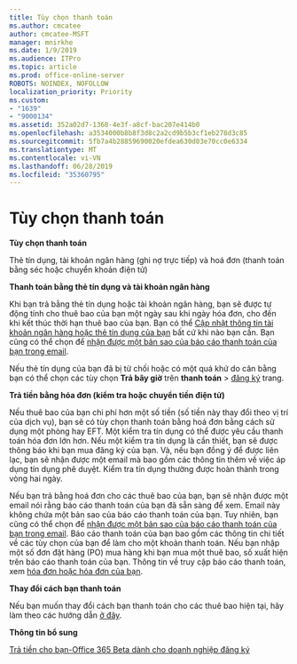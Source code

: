 ```yaml
---
title: Tùy chọn thanh toán
ms.author: cmcatee
author: cmcatee-MSFT
manager: mnirkhe
ms.date: 1/9/2019
ms.audience: ITPro
ms.topic: article
ms.prod: office-online-server
ROBOTS: NOINDEX, NOFOLLOW
localization_priority: Priority
ms.custom:
- "1639"
- "9000134"
ms.assetid: 352a02d7-1368-4e3f-a8cf-bac207e414b0
ms.openlocfilehash: a3534000b8b8f3d8c2a2cd9b5b3cf1eb278d3c85
ms.sourcegitcommit: 5fb7a4b28859690020efdea630d03e70cc0e6334
ms.translationtype: MT
ms.contentlocale: vi-VN
ms.lasthandoff: 06/28/2019
ms.locfileid: "35360795"
---
```

# <a name="payment-options"></a>Tùy chọn thanh toán

 **Tùy chọn thanh toán**
  
Thẻ tín dụng, tài khoản ngân hàng (ghi nợ trực tiếp) và hoá đơn (thanh toán bằng séc hoặc chuyển khoản điện tử)
  
 **Thanh toán bằng thẻ tín dụng và tài khoản ngân hàng**
  
Khi bạn trả bằng thẻ tín dụng hoặc tài khoản ngân hàng, bạn sẽ được tự động tính cho thuê bao của bạn một ngày sau khi ngày hóa đơn, cho đến khi kết thúc thời hạn thuê bao của bạn. Bạn có thể [Cập nhật thông tin tài khoản ngân hàng hoặc thẻ tín dụng của bạn](https://docs.microsoft.com/office365/admin/subscriptions-and-billing/add-update-or-remove-credit-card-or-bank-account?view=o365-worldwide) bất cứ khi nào bạn cần. Bạn cũng có thể chọn để [nhận được một bản sao của báo cáo thanh toán của bạn trong email](https://docs.microsoft.com/office365/admin/subscriptions-and-billing/pay-for-your-subscription?view=o365-worldwide#receive-a-copy-of-your-billing-statement-in-email).
  
Nếu thẻ tín dụng của bạn đã bị từ chối hoặc có một quá khứ do cân bằng bạn có thể chọn các tùy chọn **Trả bây giờ** trên **thanh toán** \> [đăng ký](https://portal.office.com/adminportal/home#/subscriptions) trang.
  
 **Trả tiền bằng hóa đơn (kiểm tra hoặc chuyển tiền điện tử)**
  
Nếu thuê bao của bạn chi phí hơn một số tiền (số tiền này thay đổi theo vị trí của dịch vụ), bạn sẽ có tùy chọn thanh toán bằng hoá đơn bằng cách sử dụng một phòng hay EFT. Một kiểm tra tín dụng có thể được yêu cầu thanh toán hóa đơn lớn hơn. Nếu một kiểm tra tín dụng là cần thiết, bạn sẽ được thông báo khi bạn mua đăng ký của bạn. Và, nếu bạn đồng ý để được liên lạc, bạn sẽ nhận được một email mà bao gồm các thông tin thêm về việc áp dụng tín dụng phê duyệt. Kiểm tra tín dụng thường được hoàn thành trong vòng hai ngày.
  
Nếu bạn trả bằng hoá đơn cho các thuê bao của bạn, bạn sẽ nhận được một email nói rằng báo cáo thanh toán của bạn đã sẵn sàng để xem. Email này không chứa một bản sao của báo cáo thanh toán của bạn. Tuy nhiên, bạn cũng có thể chọn để [nhận được một bản sao của báo cáo thanh toán của bạn trong email](https://docs.microsoft.com/office365/admin/subscriptions-and-billing/pay-for-your-subscription?view=o365-worldwide#receive-a-copy-of-your-billing-statement-in-email). Báo cáo thanh toán của bạn bao gồm các thông tin chi tiết về các tùy chọn của bạn để làm cho một khoản thanh toán. Nếu bạn nhập một số đơn đặt hàng (PO) mua hàng khi bạn mua một thuê bao, số xuất hiện trên báo cáo thanh toán của bạn. Thông tin về truy cập báo cáo thanh toán, xem [hóa đơn hoặc hóa đơn của bạn](https://docs.microsoft.com/office365/admin/subscriptions-and-billing/view-your-bill-or-invoice?view=o365-worldwide).
  
 **Thay đổi cách bạn thanh toán**
  
Nếu bạn muốn thay đổi cách bạn thanh toán cho các thuê bao hiện tại, hãy làm theo các hướng dẫn [ở đây](https://docs.microsoft.com/office365/admin/subscriptions-and-billing/change-payment-method?view=o365-worldwide).
  
 **Thông tin bổ sung**
  
[Trả tiền cho bạn-Office 365 Beta dành cho doanh nghiệp đăng ký](https://docs.microsoft.com/office365/admin/subscriptions-and-billing/pay-for-your-subscription?view=o365-worldwide)
  